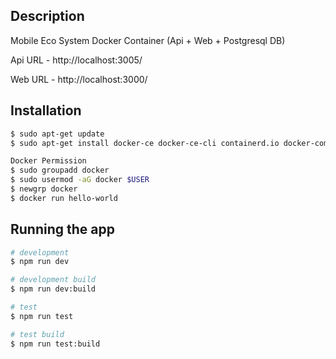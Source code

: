 ## Description

Mobile Eco System Docker Container (Api + Web + Postgresql DB)

Api URL - http://localhost:3005/

Web URL - http://localhost:3000/


## Installation

```bash
$ sudo apt-get update
$ sudo apt-get install docker-ce docker-ce-cli containerd.io docker-compose-plugin

Docker Permission
$ sudo groupadd docker
$ sudo usermod -aG docker $USER
$ newgrp docker
$ docker run hello-world

```

## Running the app

```bash
# development
$ npm run dev

# development build
$ npm run dev:build

# test
$ npm run test

# test build
$ npm run test:build
```
